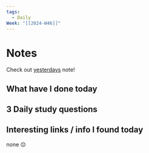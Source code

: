 ```yaml
---
tags:
  - Daily
Week: "[[2024-W46]]"
---
```


# Notes

Check out [yesterdays](2024-11-13) note!

## What have I done today

## 3 Daily study questions

## Interesting links / info I found today

none 😔
